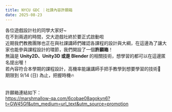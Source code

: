 ```yaml
---
title: NYCU GDC ｜社課內容許願箱
date: 2025-08-23
---
```

各位遊戲設計社的同學大家好~  
在不到兩週的時間，交大遊戲社終於要正式啟動啦   
近期我們教務團隊也正在與社課講師們確認各課程的設計與大綱，在這邊為了讓大家也能參與課程設計的環節，我們開設了一個**許願箱**！  
無論是 **Unity2D、Unity3D 或是 Blender** 的相關技術，想學習的都可以在這邊匿名提出喔！  
若內容符合本學期的課程設計，高機率能讓講師手把手教學到想要學習的技術🤝   
期限到 9/14 (日) 為止，把握時機🔥   
<br><br>
許願箱連結如下：  
https://marshmallow-qa.com/6cobae08agokyn6?t=GW45Gf&utm_medium=url_text&utm_source=promotion 
<br><br>